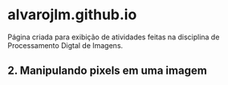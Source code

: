 # alvarojlm.github.io
Página criada para exibição de atividades feitas na disciplina de Processamento Digtal de Imagens.

## 2. Manipulando pixels em uma imagem 
